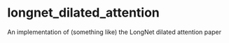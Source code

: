 # longnet_dilated_attention
An implementation of (something like) the LongNet dilated attention paper 
